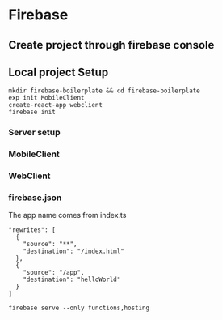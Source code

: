 # Firebase

## Create project through firebase console

## Local project Setup

```
mkdir firebase-boilerplate && cd firebase-boilerplate
exp init MobileClient
create-react-app webclient
firebase init
```

### Server setup

### MobileClient

### WebClient


### firebase.json
The app name comes from index.ts
```
"rewrites": [
  {
    "source": "**",
    "destination": "/index.html"
  },
  {
    "source": "/app",
    "destination": "helloWorld"
  }
]
```
`firebase serve --only functions,hosting`